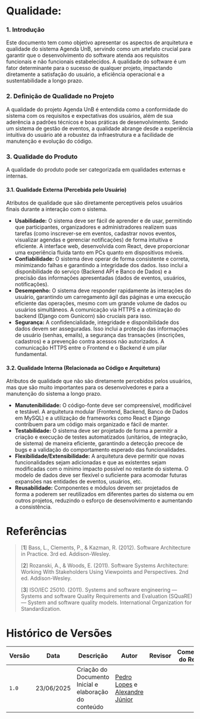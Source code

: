 # Qualidade:

### 1. Introdução

Este documento tem como objetivo apresentar os aspectos de arquitetura e qualidade do sistema Agenda UnB, servindo como um artefato crucial para garantir que o desenvolvimento do software atenda aos requisitos funcionais e não funcionais estabelecidos. A qualidade do software é um fator determinante para o sucesso de qualquer projeto, impactando diretamente a satisfação do usuário, a eficiência operacional e a sustentabilidade a longo prazo.

<!-- Abordaremos a estrutura do sistema através de suas visualizações de componentes e de dados, e discutiremos os atributos de qualidade que guiam o desenvolvimento, tanto do ponto de vista externo (percebido pelo usuário) quanto interno (relacionado à manutenibilidade e escalabilidade do código). A análise contínua desses aspectos garante a entrega de um produto robusto, confiável e fácil de manter para a **Agenda UnB**. -->

### 2. Definição de Qualidade no Projeto

A qualidade do projeto Agenda UnB é entendida como a conformidade do sistema com os requisitos e expectativas dos usuários, além de sua aderência a padrões técnicos e boas práticas de desenvolvimento. Sendo um sistema de gestão de eventos, a qualidade abrange desde a experiência intuitiva do usuário até a robustez da infraestrutura e a facilidade de manutenção e evolução do código.

### 3. Qualidade do Produto

A qualidade do produto pode ser categorizada em qualidades externas e internas.

#### 3.1. Qualidade Externa (Percebida pelo Usuário)

 Atributos de qualidade que são diretamente perceptíveis pelos usuários finais durante a interação com o sistema.

* **Usabilidade:** O sistema deve ser fácil de aprender e de usar, permitindo que participantes, organizadores e administradores realizem suas tarefas (como inscrever-se em eventos, cadastrar novos eventos, visualizar agendas e gerenciar notificações) de forma intuitiva e eficiente. A interface web, desenvolvida com React, deve proporcionar uma experiência fluida tanto em PCs quanto em dispositivos móveis.
* **Confiabilidade:** O sistema deve operar de forma consistente e correta, minimizando falhas e garantindo a integridade dos dados. Isso inclui a disponibilidade do serviço (Backend API e Banco de Dados) e a precisão das informações apresentadas (dados de eventos, usuários, notificações).
* **Desempenho:** O sistema deve responder rapidamente às interações do usuário, garantindo um carregamento ágil das páginas e uma execução eficiente das operações, mesmo com um grande volume de dados ou usuários simultâneos. A comunicação via HTTPS e a otimização do backend (Django com Gunicorn) são cruciais para isso.
* **Segurança:** A confidencialidade, integridade e disponibilidade dos dados devem ser asseguradas. Isso inclui a proteção das informações de usuário (senhas, emails), a segurança das transações (inscrições, cadastros) e a prevenção contra acessos não autorizados. A comunicação HTTPS entre o Frontend e o Backend é um pilar fundamental.

#### 3.2. Qualidade Interna (Relacionada ao Código e Arquitetura)

Atributos de qualidade que não são diretamente percebidos pelos usuários, mas que são muito importantes para os desenvolvedores e para a manutenção do sistema a longo prazo.

* **Manutenibilidade:** O código-fonte deve ser compreensível, modificável e testável. A arquitetura modular (Frontend, Backend, Banco de Dados em MySQL) e a utilização de frameworks como React e Django contribuem para um código mais organizado e fácil de manter.
* **Testabilidade:** O sistema deve ser projetado de forma a permitir a criação e execução de testes automatizados (unitários, de integração, de sistema) de maneira eficiente, garantindo a detecção precoce de bugs e a validação do comportamento esperado das funcionalidades.
* **Flexibilidade/Extensibilidade:** A arquitetura deve permitir que novas funcionalidades sejam adicionadas e que as existentes sejam modificadas com o mínimo impacto possível no restante do sistema. O modelo de dados deve ser flexível o suficiente para acomodar futuras expansões nas entidades de eventos, usuários, etc.
* **Reusabilidade:** Componentes e módulos devem ser projetados de forma a poderem ser reutilizados em diferentes partes do sistema ou em outros projetos, reduzindo o esforço de desenvolvimento e aumentando a consistência.


# Referências

>  [<a id="ref1">1</a>] Bass, L., Clements, P., & Kazman, R. (2012). Software Architecture in Practice. 3rd ed. Addison-Wesley.
>
> [<a id="ref2">2</a>] Rozanski, A., & Woods, E. (2011). Software Systems Architecture: Working With Stakeholders Using Viewpoints and Perspectives. 2nd ed. Addison-Wesley.
>
> [<a id="ref3">3</a>] ISO/IEC 25010. (2011). Systems and software engineering — Systems and software Quality Requirements and Evaluation (SQuaRE) — System and software quality models. International Organization for Standardization.


# Histórico de Versões

| Versão | Data | Descrição | Autor | Revisor | Comentário do Revisor |
| -- | -- | -- | -- | -- | -- |
| `1.0`  | 23/06/2025  | Criação do Documento Inicial e elaboração do conteúdo| [Pedro Lopes](https://github.com/pLopess) e [Alexandre Júnior](https://github.com/AlexandreLJr) |  |  |
